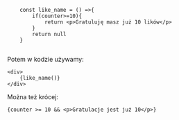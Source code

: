 ```Js
    const like_name = () =>{
        if(counter>=10){
            return <p>Gratuluję masz już 10 lików</p>
        }
        return null
    }
    
```

Potem w kodzie używamy:
```Js
<div>
	{like_name()}
</div>
```

Można też krócej:
```JS
{counter >= 10 && <p>Gratulacje jest już 10</p>}
```